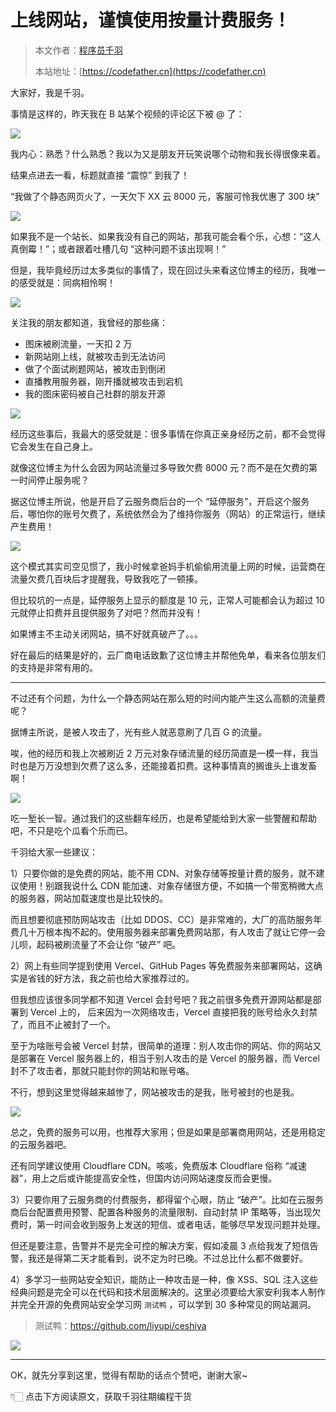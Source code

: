 # 上线网站，谨慎使用按量计费服务！

> 本文作者：[程序员千羽](https://yuyuanweb.feishu.cn/wiki/Abldw5WkjidySxkKxU2cQdAtnah)
>
> 本站地址：[https://codefather.cn](https://codefather.cn)

大家好，我是千羽。

事情是这样的，昨天我在 B 站某个视频的评论区下被 @ 了：

![](https://pic.yupi.icu/5563/202311080914326.png)

我内心：熟悉？什么熟悉？我以为又是朋友开玩笑说哪个动物和我长得很像来着。

结果点进去一看，标题就直接 “震惊” 到我了！

“我做了个静态网页火了，一天欠下 XX 云 8000 元，客服可怜我优惠了 300 块”

![](https://pic.yupi.icu/5563/202311080914021.png)

如果我不是一个站长、如果我没有自己的网站，那我可能会看个乐，心想：“这人真倒霉！”；或者跟着吐槽几句 “这种问题不该出现啊！”

但是，我毕竟经历过太多类似的事情了，现在回过头来看这位博主的经历，我唯一的感受就是：同病相怜啊！

![](https://pic.yupi.icu/5563/202311080914327.png)

关注我的朋友都知道，我曾经的那些痛：

- 图床被刷流量，一天扣 2 万
- 新网站刚上线，就被攻击到无法访问
- 做了个面试刷题网站，被攻击到倒闭
- 直播教用服务器，刚开播就被攻击到宕机
- 我的图床密码被自己社群的朋友开源

![](https://pic.yupi.icu/5563/202311080914333.jpeg)

经历这些事后，我最大的感受就是：很多事情在你真正亲身经历之前，都不会觉得它会发生在自己身上。

就像这位博主为什么会因为网站流量过多导致欠费 8000 元？而不是在欠费的第一时间停止服务呢？

据这位博主所说，他是开启了云服务商后台的一个 “延停服务”，开启这个服务后，哪怕你的账号欠费了，系统依然会为了维持你服务（网站）的正常运行，继续产生费用！

![](https://pic.yupi.icu/5563/202311080914331.jpeg)

这个模式其实司空见惯了，我小时候拿爸妈手机偷偷用流量上网的时候，运营商在流量欠费几百块后才提醒我，导致我吃了一顿揍。

但比较坑的一点是，延停服务上显示的额度是 10 元，正常人可能都会认为超过 10 元就停止扣费并且提供服务了对吧？然而并没有！

如果博主不主动关闭网站，搞不好就真破产了。。。

好在最后的结果是好的，云厂商电话致歉了这位博主并帮他免单，看来各位朋友们的支持是非常有用的。



------


不过还有个问题，为什么一个静态网站在那么短的时间内能产生这么高额的流量费呢？

据博主所说，是被人攻击了，光有些人就恶意刷了几百 G 的流量。

唉，他的经历和我上次被刷近 2 万元对象存储流量的经历简直是一模一样，我当时也是万万没想到欠费了这么多，还能接着扣费。这种事情真的搁谁头上谁发畜啊！

![](https://pic.yupi.icu/5563/202311080914620.png)

吃一堑长一智。通过我们的这些翻车经历，也是希望能给到大家一些警醒和帮助吧，不只是吃个瓜看个乐而已。

千羽给大家一些建议：

1）只要你做的是免费的网站，能不用 CDN、对象存储等按量计费的服务，就不建议使用！别跟我说什么 CDN 能加速、对象存储很方便，不如搞一个带宽稍微大点的服务器，网站加载速度也是比较快的。

而且想要彻底预防网站攻击（比如 DDOS、CC）是非常难的，大厂的高防服务年费几十万根本掏不起的。使用服务器来部署免费网站那，有人攻击了就让它停一会儿呗，起码被刷流量了不会让你 “破产” 吧。

2）网上有些同学提到使用 Vercel、GitHub Pages 等免费服务来部署网站，这确实是省钱的好方法，我之前也给大家推荐过的。

但我想应该很多同学都不知道 Vercel 会封号吧？我之前很多免费开源网站都是部署到 Vercel 上的， 后来因为一次网络攻击，Vercel 直接把我的账号给永久封禁了，而且不止被封了一个。

至于为啥账号会被 Vercel 封禁，很简单的道理：别人攻击你的网站、你的网站又是部署在 Vercel 服务器上的，相当于别人攻击的是 Vercel 的服务器，而 Vercel 封不了攻击者，那就只能封你的网站和账号咯。

不行，想到这里觉得越来越惨了，网站被攻击的是我，账号被封的也是我。

![](https://pic.yupi.icu/5563/202311080914833.png)

总之，免费的服务可以用，也推荐大家用；但是如果是部署商用网站，还是用稳定的云服务器吧。

还有同学建议使用 Cloudflare CDN。咳咳，免费版本 Cloudflare 俗称 “减速器”，用上之后或许能提高安全性，但国内访问网站速度反而会更慢。

3）只要你用了云服务商的付费服务，都得留个心眼，防止 “破产”。比如在云服务商后台配置费用预警、配置各种服务的流量限制、自动封禁 IP 策略等，当出现欠费时，第一时间会收到服务上发送的短信、或者电话，能够尽早发现问题并处理。

但还是要注意，告警并不是完全可控的解决方案，假如凌晨 3 点给我发了短信告警，我还是得第二天才能看到，说不定为时已晚。不过总比什么都不做要好。

4）多学习一些网站安全知识，能防止一种攻击是一种，像 XSS、SQL 注入这些经典问题是完全可以在代码和技术层面解决的。这里必须要给大家安利我本人制作并完全开源的免费网站安全学习网 `测试鸭` ，可以学到 30 多种常见的网站漏洞。

> 测试鸭：https://github.com/liyupi/ceshiya

![](https://pic.yupi.icu/5563/202311080914823.png)

------


OK，就先分享到这里，觉得有帮助的话点个赞吧，谢谢大家~

👇🏻 点击下方阅读原文，获取千羽往期编程干货